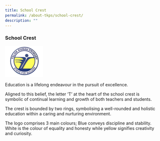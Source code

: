 ```yaml
---
title: School Crest
permalink: /about-tkps/school-crest/
description: ""
---
```

### **School Crest**

<img src="/images/logo.png" style="width:25%">

Education is a lifelong endeavour in the pursuit of excellence.

Aligned to this belief, the letter ‘T’ at the heart of the school crest is symbolic of continual learning and growth of both teachers and students.

The crest is bounded by two rings, symbolising a well-rounded and holistic education within a caring and nurturing environment.

The logo comprises 3 main colours; Blue conveys discipline and stability. White is the colour of equality and honesty while yellow signifies creativity and curiosity.